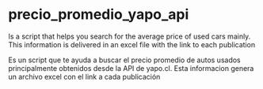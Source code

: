 # precio_promedio_yapo_api

Is a script that helps you search for the average price of used cars mainly. This information is delivered in an excel file with the link to each publication

Es un script que te ayuda a buscar el precio promedio de autos usados principalmente obtenidos desde la API de yapo.cl. Esta informacion genera un archivo excel con  el link a cada publicación
